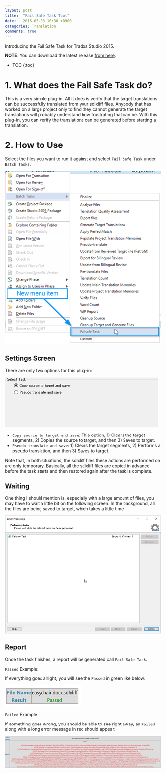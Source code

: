 ```yaml
---
layout: post
title:  "Fail Safe Task Tool"
date:   2016-05-08 10:30 +0900
categories: Translation
comments: true
---
```

Introducing the Fail Safe Task for Trados Studio 2015. <!--more-->

**NOTE**: You can download the latest release [from here][pluginpath].

* TOC
{:toc}

# 1. What does the Fail Safe Task do?

This is a very simple plug-in. All it does is verify that the target translations can be successfully translated from your sdlxliff files.
Anybody that has worked on a large project only to find they cannot generate the target translations will probably understand how frustrating that can be.
With this plug-in, you can verify the translations can be generated before starting a translation.

# 2. How to Use

Select the files you want to run it against and select `Fail Safe Task` under `Batch Tasks`.

![failsafe menu](/assets/failsafetool/failsafe-menu.png)

## Settings Screen

There are only two options for this plug-in:

![failsafe settings](/assets/failsafetool/failsafe-settings.png)

* `Copy source to target and save`: This option, 1) Clears the target segments, 2) Copies the source to target, and then 3) Saves to target.
* `Pseudo translate and save`: 1) Clears the target segments, 2) Performs a pseudo translation, and then 3) Saves to target.

Note that, in both situations, the sdlxliff files these actions are performed on are only temporary.
Basically, all the sdlxliff files are copied in advance before the task starts and then restored again after the task is complete.

## Waiting

One thing I should mention is, especially with a large amount of files, you may have to wait a little bit on the following screen.
In the background, all the files are being saved to target, which takes a little time.

![failsafe waiting screen](/assets/failsafetool/failsafe-waiting-screen.png)

## Report

Once the task finishes, a report will be generated call `Fail Safe Task`.

`Passed` Example:

If everything goes alright, you will see the `Passed` in green like below:

![failsafe report passed](/assets/failsafetool/failsafe-report-passed.png)

`Failed` Example:

If something goes wrong, you should be able to see right away, as `Failed` along with a long error message in red should appear:

![failsafe report failed](/assets/failsafetool/failsafe-report-failed.png)

[pluginpath]:    https://github.com/jessegood/Leo.FailSafeTask/releases/tag/v1.1